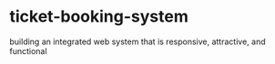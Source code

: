 # ticket-booking-system
building an integrated web system that is responsive, attractive, and functional
